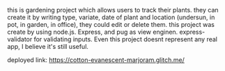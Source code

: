 this is gardening project which allows users to track their plants. they can create it by writing type, variate, date of plant and location (undersun, in pot, in garden, in office), they could edit or delete them. this project was create by using node.js. Express, and pug as view enginen. express-validator for validating inputs. Even this project doesnt represent any real app, I believe it's still useful.

deployed link: https://cotton-evanescent-marjoram.glitch.me/
